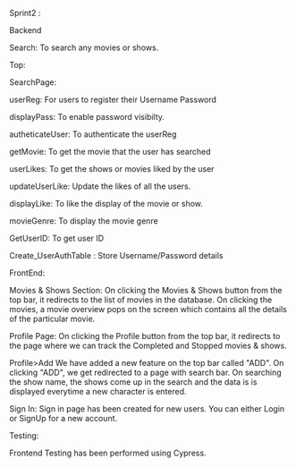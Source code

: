 Sprint2 : 

Backend

Search: To search any movies or shows.

Top:

SearchPage:

userReg: For users to register their Username Password

displayPass: To  enable password visibilty.
 
autheticateUser: To authenticate the userReg

getMovie: To get the movie that the user has searched

userLikes: To get the shows or movies liked by the user

updateUserLike: Update the likes of all the users.

displayLike: To like the display of the movie or show.

movieGenre: To display the movie genre

GetUserID: To get user ID

Create_UserAuthTable : Store Username/Password details


FrontEnd:

Movies & Shows Section: On clicking the Movies & Shows button from the top bar, it redirects to the list of movies in the database. On clicking the movies, a movie overview pops on the screen which contains all the details of the particular movie.

Profile Page: On clicking the Profile button from the top bar, it redirects to the page where we can track the Completed and Stopped movies & shows. 

Profile>Add
We have added a new feature on the top bar called "ADD". On clicking "ADD", we get redirected to a page with search bar. On searching the show name, the shows come up in the search and the data is is displayed everytime a new character is entered.


Sign In: Sign in page has been created for new users. You can either Login or SignUp for a new account.


Testing:

Frontend Testing has been performed using Cypress.
